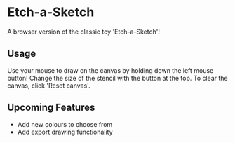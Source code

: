 # Etch-a-Sketch

A browser version of the classic toy 'Etch-a-Sketch'!

## Usage

Use your mouse to draw on the canvas by holding down the left mouse button!
Change the size of the stencil with the button at the top.
To clear the canvas, click 'Reset canvas'.

## Upcoming Features

- Add new colours to choose from
- Add export drawing functionality